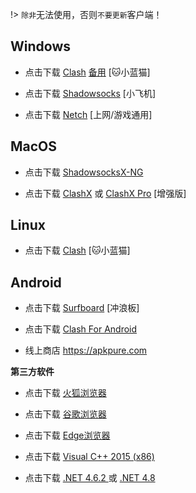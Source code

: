 !> `除非`无法使用，否则`不要更新`客户端！

## Windows

* 点击下载 <a href="media/win/clash.exe" target="_blank">Clash</a> <a href="https://github.com/Fndroid/clash_for_windows_pkg" target="_blank">备用</a> [🐱小蓝猫]

* 点击下载 <a href="media/win/win.zip" target="_blank">Shadowsocks</a> [小飞机]

* 点击下载 <a href="media/win/netch.zip" target="_blank">Netch</a> [上网/游戏通用]

## MacOS

* 点击下载 <a href="media/mac/ShadowsocksX-NG.dmg" target="_blank">ShadowsocksX-NG</a>

* 点击下载 <a href="media/mac/ClashX.dmg" target="_blank">ClashX</a> 或 <a href="https://install.appcenter.ms/users/clashx/apps/clashx-pro/distribution_groups/public" target="_blank">ClashX Pro</a> [增强版]

## Linux

* 点击下载 <a href="https://github.com/stuvn/link/releases/download/v0.20.21/clash.tar.gz" target="_blank">Clash</a> [🐱小蓝猫]

## Android

* 点击下载 <a href="media/android/sfb.apk" target="_blank">Surfboard</a> [冲浪板]

* 点击下载 <a href="media/android/cfa.apk" target="_blank">Clash For Android</a>

* 线上商店  <a href="https://apkpure.com/cn" target="_blank">https://apkpure.com</a>

**第三方软件**

* 点击下载 <a href="https://www.mozilla.org/zh-CN/firefox/new/" target="_blank">火狐浏览器</a>

* 点击下载 <a href="https://www.google.cn/chrome/" target="_blank">谷歌浏览器</a>

* 点击下载 <a href="https://www.microsoft.com/zh-cn/edge" target="_blank">Edge浏览器</a>

* 点击下载 [Visual C++ 2015 (x86)](https://download.microsoft.com/download/6/A/A/6AA4EDFF-645B-48C5-81CC-ED5963AEAD48/vc_redist.x86.exe)

* 点击下载 [.NET 4.6.2 ](https://download.visualstudio.microsoft.com/download/pr/8e396c75-4d0d-41d3-aea8-848babc2736a/80b431456d8866ebe053eb8b81a168b3/ndp462-kb3151800-x86-x64-allos-enu.exe) 或 [.NET 4.8 ](https://download.visualstudio.microsoft.com/download/pr/2d6bb6b2-226a-4baa-bdec-798822606ff1/8494001c276a4b96804cde7829c04d7f/ndp48-x86-x64-allos-enu.exe)
